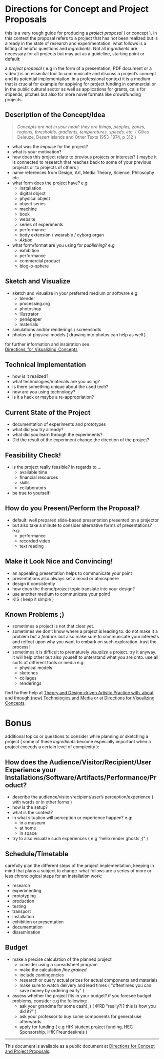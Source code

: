 # Directions for Concept and Project Proposals

this is a very rough guide for producing a *project proposal* ( or concept ). in this context the proposal refers to a project that has not been realized but is already in the state of research and experimentation. what follows is a listing of helpful questions and *ingredients*. Not all *ingredients* are necessary for all projects but may act as a guideline, starting point or default:

a *project proposal* ( e.g in the form of a presentation, PDF document or a video ) is an essential tool to communicate and discuss a project’s concept and its potential implementation. in a professional context it is a medium that is crucial for example for applying for project funding in commercial or in the public cultural sector as well as applications for grants, calls for stipends, pitches but also for more novel formats like crowdfunding projects.

## Description of the Concept/Idea

> *Concepts are not in your head: they are things, peoples, zones, regions, thresholds, gradients, temperatures, speeds, etc.* { Gilles Deleuze, Desert islands and Other Texts 1953-1974, p 312 } 

- what was the *impulse* for the project?
- what is your motivation?
- how does this project relate to previous projects or interests? ( maybe it is connected to research that reaches back to some of your previous projects or to projects of others )
- name references from Design, Art, Media Theory, Science, Philosophy etc.
- what form does the project have? e.g
    - installation
    - digital object
    - physical object
    - object series
    - machine
    - book
    - website
    - series of experiments
    - performance
    - body extension / wearable / cyborg organ
    - *Aktion*
- what form/format are you using for *publishing*? e.g
    - exhibition
    - performance
    - commercial product
    - blog-o-sphere

## Sketch and Visualize

- sketch and visualize in your preferred medium or software e.g 
    - blender
    - processing.org
    - photoshop
    - illustrator
    - pen&paper
    - materials
- simulations and/or renderings / screenshots
- photos of physical models ( drawing into photos can help as well )

for further information and inspiration see [Directions_for_Visualizing_Concepts](http://dm-hb.de/dmdfvc)

## Technical Implementation

- how is it realized?
- what technologies/materials are you using?
- is there something unique about the used tech?
- how are you using technology?
- is it a hack or maybe a re-appropriation?

## Current State of the Project

- documentation of experiments and prototypes
- what did you try already?
- what did you learn through the experiments?
- Did the result of the experiment change the direction of the project?

## Feasibility Check!

- is the project really feasible? in regards to …
    - available time
    - financial resources
    - skills
    - collaborators
- be true to yourself!

## How do you Present/Perform the Proposal?

- default: well prepared slide-based presentation presented on a projector
- but also take a minute to consider alternative forms of presentations? e.g:
    - performance
    - recorded video
    - text reading

## Make it Look Nice and Convincing!

- an appealing presentation helps to communicate your point
- presentations also always set a mood or atmosphere
- design it consistently
- how does the theme/project topic translate into your design?
- use another medium to communicate your point!
- KIS ( keep it simple )

## Known Problems ;)

- sometimes a project is not that clear yet. 
- sometimes we don’t know where a project is leading to. do not make it a problem but a *feature*. but also make sure to communicate your interests and reflect upon why you want to embark on such exploration. trust the process!
- sometimes it is difficult to prematurely *visualize* a project. try it anyway. it will help other but also youself to unterstand what you are onto. use all sorts of different tools or media e.g:
    - physical models
    - sketches
    - collages
    - renderings

find further help at [Theory and Design-driven Artistic Practice with, about and through (new) Technologies and Media](https://docs.google.com/document/d/1uwNdwLStjFsURw0eKTtNJv-CyWoTwwJ08jGdl2DszSw) or at [Directions for Visualizing Concepts](http://dm-hb.de/dmdfvc). 

# Bonus

additional topics or questions to consider while planning or sketching a project ( some of these *ingredients* become especially important when a project exceeds a certain level of complexity ):

## How does the Audience/Visitor/Recipient/User Experience your Installations/Software/Artifacts/Performance/Product?

- describe the audience/visitor/recipient/user’s perception/experience ( with words or in other forms )
- how is the setup?
- what is the context?
- in what situation will perception or experience happen? e.g:
    - in a museum
    - at home
    - in space
- try to also visualze such experiences ( e.g "hello render ghosts ;)" )

## Schedule/Timetable

carefully plan the different steps of the project implementation, keeping in mind that plans a subject to change. what follows are a series of more or less chronological steps for an installation work:

- research
- experimenting
- prototyping
- production
- testing
- transport
- installation
- exhibition or presentation
- documentation
- dissemination

## Budget

- make a precise calculation of the planned project
    - consider using a spreadsheet program 
    - make the calculation *fine grained*
    - include contingencies
    - research or query actual prices for actual components and materials
    - make sure to watch delivery and lead times ( "oftentimes you can save money by ordering early" )
- assess whether the project fits in your budget? if you foresee budget problems, consider e.g the following:
    - ask your grandma for some cash! ;) ( @RB "really?!? this is how you did it?" )
    - ask your professor to buy some components for general use afterwards
    - apply for funding ( e.g HfK student project funding, HEC Sponsorship, HfK Freundeskreis )

---

This document is available as a public document at [Directions for Concept and Project Proposals](http://dm-hb.de/dfcapp).
